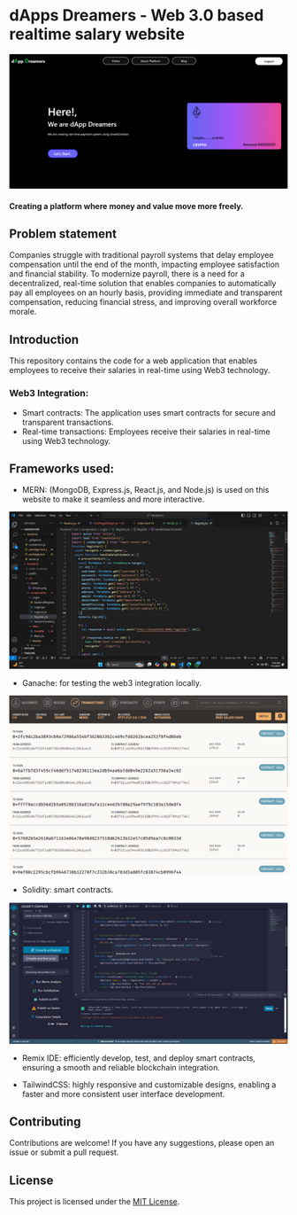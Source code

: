 # dApps Dreamers - Web 3.0 based realtime salary website
<a href="">
<img src="website.png"alt="Decentralized infrastructure network"></img>
</a>

#### Creating a platform where money and value move more freely.

## Problem statement

Companies struggle with traditional payroll systems that delay employee compensation until the end of the month, impacting employee satisfaction and financial stability. To modernize payroll, there is a need for a decentralized, real-time solution that enables companies to automatically pay all employees on an hourly basis, providing immediate and transparent compensation, reducing financial stress, and improving overall workforce morale.

## Introduction
This repository contains the code for a web application that enables employees to receive their salaries in real-time using Web3 technology.

### Web3 Integration:
- Smart contracts: The application uses smart contracts for secure and transparent transactions.
- Real-time transactions: Employees receive their salaries in real-time using Web3 technology.

## Frameworks used:

- MERN: (MongoDB, Express.js, React.js, and Node.js) is used on this website to make it seamless and more interactive.

<a href="">
<img src="MERN.jpeg"alt="mern"></img>
</a>

- Ganache: for testing the web3 integration locally.

<a href="">
<img src="ganache.png"alt="ganache"></img>
</a>

- Solidity: smart contracts.

<a href="">
<img src="contract.jpeg"alt="solidity"></img>
</a>

- Remix IDE: efficiently develop, test, and deploy smart contracts, ensuring a smooth and reliable blockchain integration.

- TailwindCSS: highly responsive and customizable designs, enabling a faster and more consistent user interface development.

## Contributing

Contributions are welcome! If you have any suggestions, please open an issue or submit a pull request.

## License

This project is licensed under the [MIT License](LICENSE).
